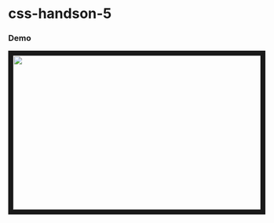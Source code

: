 # css-handson-5

### Demo

<a href="http://img.youtube.com/vi/nTQUwghvy5Q/mqdefault.jpg" target="_blank">
  <img src="https://user-images.githubusercontent.com/99037494/218240022-ebd3971d-b9e8-404f-8c75-a0d2e9b70f1e.png" alt"watch video" width="560" height="315" border="10" />
</a>
